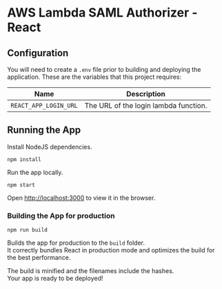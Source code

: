 # AWS Lambda SAML Authorizer - React

## Configuration

You will need to create a `.env` file prior to building and deploying the application.
These are the variables that this project requires:

|Name|Description|
|----|-----------|
|`REACT_APP_LOGIN_URL`|The URL of the login lambda function.|


## Running the App

Install NodeJS dependencies.
```
npm install
```
Run the app locally.
```
npm start
```
Open [http://localhost:3000](http://localhost:3000) to view it in the browser.


### Building the App for production
```
npm run build
```

Builds the app for production to the `build` folder.<br />
It correctly bundles React in production mode and optimizes the build for the best performance.

The build is minified and the filenames include the hashes.<br />
Your app is ready to be deployed!
